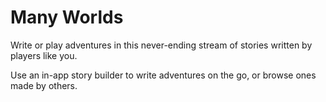 # Many Worlds

Write or play adventures in this never-ending stream of stories written by players like you.

Use an in-app story builder to write adventures on the go, or browse ones made by others.
